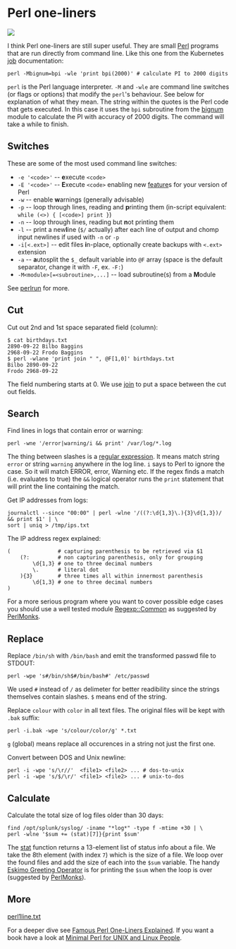 # Perl one-liners

![](https://user-images.githubusercontent.com/1047259/222774261-22c055b2-caee-492a-8456-79349e2c82b8.png)

I think Perl one-liners are still super useful. They are small [Perl](https://www.perl.org/) programs that are run directly from command line. Like this one from the Kubernetes [job](https://kubernetes.io/docs/concepts/workloads/controllers/jobs-run-to-completion/#running-an-example-job) documentation:

```
perl -Mbignum=bpi -wle 'print bpi(2000)' # calculate PI to 2000 digits
```

`perl` is the Perl language interpreter. `-M` and `-wle` are command line switches (or flags or options) that modify the `perl`'s behaviour. See below for explanation of what they mean. The string within the quotes is the Perl code that gets executed. In this case it uses the `bpi` subroutine from the [bignum](https://perldoc.perl.org/bignum.html) module to calculate the PI with accuracy of 2000 digits. The command will take a while to finish.

## Switches

These are some of the most used command line switches:

* `-e '<code>'` -- **e**xecute `<code>`
* `-E '<code>'` -- **E**xecute `<code>` enabling new [feature](http://perldoc.perl.org/feature.html)s for your version of Perl
* `-w` -- enable **w**arnings (generally advisable)
* `-p` -- loop through lines, reading and **p**rinting them (in-script equivalent: `while (<>) { [<code>] print }`)
* `-n` -- loop through lines, reading but **n**ot printing them
* `-l` -- print a new**l**ine (`$/` actually) after each line of output and chomp input newlines if used with `-n` or `-p`
* `-i[<.ext>]` -- edit files **i**n-place, optionally create backups with `<.ext>` extension
* `-a` -- **a**utosplit the `$_` default variable into `@F` array (space is the default separator, change it with `-F`, ex. `-F:`)
* `-M<module>[=<subroutine>,...]` -- load subroutine(s) from a **M**odule

See [perlrun](http://perldoc.perl.org/perlrun.html) for more.

## Cut 

Cut out 2nd and 1st space separated field (column):

```
$ cat birthdays.txt
2890-09-22 Bilbo Baggins
2968-09-22 Frodo Baggins
$ perl -wlane 'print join " ", @F[1,0]' birthdays.txt
Bilbo 2890-09-22
Frodo 2968-09-22
```

The field numbering starts at 0. We use [join](https://perldoc.perl.org/functions/join) to put a space between the cut out fields.

## Search

Find lines in logs that contain error or warning:

```
perl -wne '/error|warning/i && print' /var/log/*.log
```

The thing between slashes is a [regular expression](https://perldoc.perl.org/perlre.html). It means match string `error` or string `warning` anywhere in the log line. `i` says to Perl to ignore the case. So it will match ERROR, error, Warning etc. If the regex finds a match (i.e. evaluates to true) the `&&` logical operator runs the `print` statement that will print the line containing the match.

Get IP addresses from logs:

```
journalctl --since "00:00" | perl -wlne '/((?:\d{1,3}\.){3}\d{1,3})/ && print $1' | \
sort | uniq > /tmp/ips.txt
```

The IP address regex explained:

```
(               # capturing parenthesis to be retrieved via $1
    (?:         # non capturing parenthesis, only for grouping
        \d{1,3} # one to three decimal numbers
        \.      # literal dot
    ){3}        # three times all within innermost parenthesis
        \d{1,3} # one to three decimal numbers
)               
```

For a more serious program where you want to cover possible edge cases you should use a well tested module [Regexp::Common](https://metacpan.org/pod/Regexp::Common) as suggested by [PerlMonks](https://perlmonks.org/?node_id=11127622).

## Replace

Replace `/bin/sh` with `/bin/bash` and emit the transformed passwd file to STDOUT:

```
perl -wpe 's#/bin/sh$#/bin/bash#' /etc/passwd
```

We used `#` instead of `/` as delimeter for better readibility since the strings themselves contain slashes. `$` means end of the string.

Replace `colour` with `color` in all text files. The original files will be kept with `.bak` suffix:

```
perl -i.bak -wpe 's/colour/color/g' *.txt
```

`g` (global) means replace all occurences in a string not just the first one.

Convert between DOS and Unix newline:

```
perl -i -wpe 's/\r//'  <file1> <file2> ... # dos-to-unix
perl -i -wpe 's/$/\r/' <file1> <file2> ... # unix-to-dos
```

## Calculate

Calculate the total size of log files older than 30 days:

```
find /opt/splunk/syslog/ -iname "*log*" -type f -mtime +30 | \
perl -wlne '$sum += (stat)[7]}{print $sum'
```

The [stat](https://perldoc.perl.org/functions/stat.html) function returns a 13-element list of status info about a file. We take the 8th element (with index `7`) which is the size of a file. We loop over the found files and add the size of each into the `$sum` variable. The handy [Eskimo Greeting Operator](http://www.catonmat.net/blog/secret-perl-operators/#eskimo) is for printing the `$sum` when the loop is over (suggested by [PerlMonks](http://www.perlmonks.org/?node_id=1172707)).

## More

[perl1line.txt](https://catonmat.net/ftp/perl1line.txt)

For a deeper dive see [Famous Perl One-Liners Explained](http://www.catonmat.net/blog/perl-one-liners-explained-part-one/). If you want a book have a look at [Minimal Perl for UNIX and Linux People](http://www.amazon.com/Minimal-Perl-UNIX-Linux-People/dp/1932394508/ref=sr_1_1?ie=UTF8&qid=1358096838&sr=8-1&keywords=minimal+perl+for+unix).
